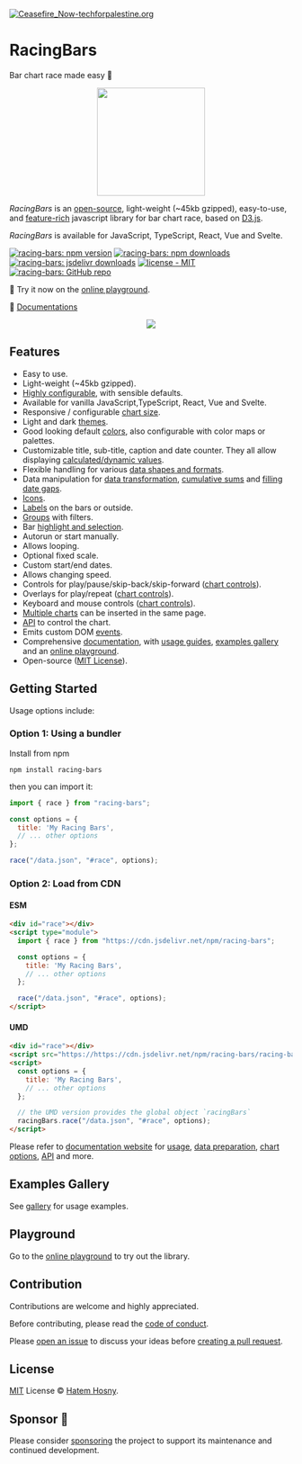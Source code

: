 [![Ceasefire_Now-techforpalestine.org](https://img.shields.io/badge/%F0%9F%87%B5%F0%9F%87%B8_Ceasefire_Now-techforpalestine.org-D83838?color=D83838)](https://www.techforpalestine.org)

# RacingBars

Bar chart race made easy 🎉

<p align="center">
<img width="192" src="https://racing-bars.hatemhosny.dev/img/logo.png"></img>
</p>

_RacingBars_ is an [open-source](https://github.com/hatemhosny/racing-bars), light-weight (~45kb gzipped), easy-to-use, and [feature-rich](#features) javascript library for bar chart race, based on <a href="https://d3js.org" target="_blank" className="external">D3.js</a>.

_RacingBars_ is available for JavaScript, TypeScript, React, Vue and Svelte.

[![racing-bars: npm version](https://img.shields.io/npm/v/racing-bars)](https://www.npmjs.com/package/racing-bars)
[![racing-bars: npm downloads](https://img.shields.io/npm/dw/racing-bars)](https://www.npmjs.com/package/racing-bars)
[![racing-bars: jsdelivr downloads](https://data.jsdelivr.com/v1/package/npm/racing-bars/badge?style=rounded)](https://www.jsdelivr.com/package/npm/racing-bars)
[![license - MIT](https://img.shields.io/github/license/hatemhosny/racing-bars)](https://github.com/hatemhosny/racing-bars/blob/develop/LICENSE)
[![racing-bars: GitHub repo](https://img.shields.io/github/stars/hatemhosny/racing-bars?style=social)](https://github.com/hatemhosny/racing-bars)

🎡 Try it now on the [online playground](https://racing-bars.hatemhosny.dev/playground).

📖 [Documentations](https://racing-bars.hatemhosny.dev)

<p align="center">
<img src="https://racing-bars.hatemhosny.dev/img/racing-bars.gif"></img>
</p>

## Features

- Easy to use.
- Light-weight (~45kb gzipped).
- [Highly configurable](https://racing-bars.hatemhosny.dev/documentation/options), with sensible defaults.
- Available for vanilla JavaScript,TypeScript, React, Vue and Svelte.
- Responsive / configurable [chart size](https://racing-bars.hatemhosny.dev/guides/chart-size).
- Light and dark [themes](https://racing-bars.hatemhosny.dev/guides/themes-styles).
- Good looking default [colors](https://racing-bars.hatemhosny.dev/guides/colors), also configurable with color maps or palettes.
- Customizable title, sub-title, caption and date counter. They all allow displaying [calculated/dynamic values](https://racing-bars.hatemhosny.dev/guides/dynamic-values).
- Flexible handling for various [data shapes and formats](https://racing-bars.hatemhosny.dev/documentation/data).
- Data manipulation for [data transformation](https://racing-bars.hatemhosny.dev/documentation/options#datatransform), [cumulative sums](https://racing-bars.hatemhosny.dev/documentation/data#cumulative-sum) and [filling date gaps](https://racing-bars.hatemhosny.dev/documentation/data#filling-gaps-in-data).
- [Icons](https://racing-bars.hatemhosny.dev/guides/icons).
- [Labels](https://racing-bars.hatemhosny.dev/guides/labels) on the bars or outside.
- [Groups](https://racing-bars.hatemhosny.dev/guides/groups) with filters.
- Bar [highlight and selection](https://racing-bars.hatemhosny.dev/guides/highlight-select).
- Autorun or start manually.
- Allows looping.
- Optional fixed scale.
- Custom start/end dates.
- Allows changing speed.
- Controls for play/pause/skip-back/skip-forward ([chart controls](https://racing-bars.hatemhosny.dev/guides/chart-controls)).
- Overlays for play/repeat ([chart controls](https://racing-bars.hatemhosny.dev/guides/chart-controls)).
- Keyboard and mouse controls ([chart controls](https://racing-bars.hatemhosny.dev/guides/chart-controls)).
- [Multiple charts](https://racing-bars.hatemhosny.dev/guides/multiple-charts) can be inserted in the same page.
- [API](https://racing-bars.hatemhosny.dev/documentation/api) to control the chart.
- Emits custom DOM [events](https://racing-bars.hatemhosny.dev/documentation/events).
- Comprehensive [documentation](https://racing-bars.hatemhosny.dev/category/documentation/), with [usage guides](https://racing-bars.hatemhosny.dev/category/guides), [examples gallery](https://racing-bars.hatemhosny.dev/category/gallery) and an [online playground](https://racing-bars.hatemhosny.dev/playground).
- Open-source ([MIT License](https://racing-bars.hatemhosny.dev/license)).

## Getting Started

Usage options include:

### Option 1: Using a bundler

Install from npm

```shell
npm install racing-bars
```

then you can import it:

<!-- prettier-ignore-start -->

```js
import { race } from "racing-bars";

const options = {
  title: 'My Racing Bars',
  // ... other options
};

race("/data.json", "#race", options);
```


### Option 2: Load from CDN

#### ESM

```html
<div id="race"></div>
<script type="module">
  import { race } from "https://cdn.jsdelivr.net/npm/racing-bars";

  const options = {
    title: 'My Racing Bars',
    // ... other options
  };

  race("/data.json", "#race", options);
</script>
```

#### UMD

```html
<div id="race"></div>
<script src="https://https://cdn.jsdelivr.net/npm/racing-bars/racing-bars.umd.js"></script>
<script>
  const options = {
    title: 'My Racing Bars',
    // ... other options
  };

  // the UMD version provides the global object `racingBars`
  racingBars.race("/data.json", "#race", options);
</script>
```

<!-- prettier-ignore-end -->

Please refer to [documentation website](https://racing-bars.hatemhosny.dev/) for [usage](https://racing-bars.hatemhosny.dev/getting-started/usage), [data preparation](https://racing-bars.hatemhosny.dev/documentation/data), [chart options](https://racing-bars.hatemhosny.dev/documentation/options), [API](https://racing-bars.hatemhosny.dev/documentation/api) and more.

## Examples Gallery

See [gallery](https://racing-bars.hatemhosny.dev/category/gallery/) for usage examples.

## Playground

Go to the [online playground](https://racing-bars.hatemhosny.dev/playground/) to try out the library.

## Contribution

Contributions are welcome and highly appreciated.

Before contributing, please read the [code of conduct](https://github.com/hatemhosny/racing-bars/blob/develop/CODE_OF_CONDUCT.md).

Please [open an issue](https://github.com/hatemhosny/racing-bars/issues/new) to discuss your ideas before [creating a pull request](https://github.com/hatemhosny/racing-bars/pulls).

## License

[MIT](https://github.com/hatemhosny/racing-bars/blob/develop/LICENSE) License © [Hatem Hosny](https://github.com/hatemhosny).

## Sponsor 💚

Please consider [sponsoring](https://racing-bars.hatemhosny.dev/sponsor) the project to support its maintenance and continued development.
